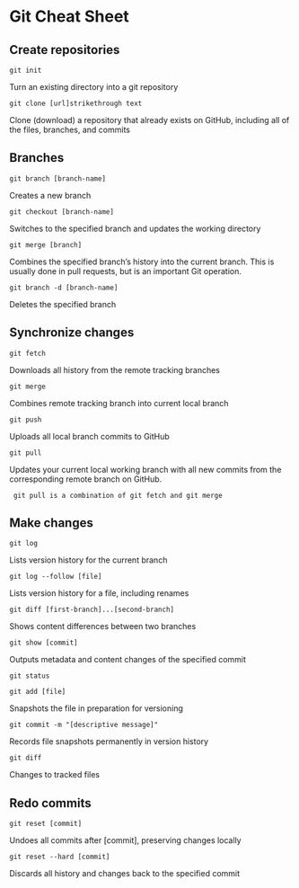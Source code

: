 # Git Cheat Sheet

## Create repositories
	git init
Turn an existing directory into a git repository


    git clone [url]strikethrough text
Clone (download) a repository that already exists on GitHub, including all of the files, branches, and commits
## Branches 
	git branch [branch-name]
Creates a new branch
	
	git checkout [branch-name]
Switches to the specified branch and updates the working directory
		
	git merge [branch]
Combines the specified branch’s history into the current branch. This is usually done in pull requests, but is an important Git operation.
		
	git branch -d [branch-name]
Deletes the specified branch

## Synchronize changes
	git fetch
Downloads all history from the remote tracking branches
	
	git merge
Combines remote tracking branch into current local branch

	git push
Uploads all local branch commits to GitHub

	git pull
Updates your current local working branch with all new commits from the corresponding remote branch on GitHub.
	
	 git pull is a combination of git fetch and git merge

## Make changes

	git log
Lists version history for the current branch

	git log --follow [file]
Lists version history for a file, including renames

	git diff [first-branch]...[second-branch]
Shows content differences between two branches

	git show [commit]
Outputs metadata and content changes of the specified commit

	git status

	git add [file]
Snapshots the file in preparation for versioning

	git commit -m "[descriptive message]"
Records file snapshots permanently in version history

	git diff
Changes to tracked files

## Redo commits
	git reset [commit]
Undoes all commits after [commit], preserving changes locally
	
	git reset --hard [commit]
Discards all history and changes back to the specified commit
